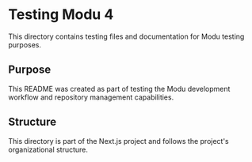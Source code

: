 # Testing Modu 4

This directory contains testing files and documentation for Modu testing purposes.

## Purpose

This README was created as part of testing the Modu development workflow and repository management capabilities.

## Structure

This directory is part of the Next.js project and follows the project's organizational structure.